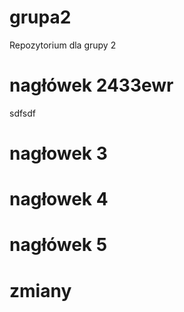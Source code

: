 # grupa2
Repozytorium dla grupy 2

# nagłówek 2433ewr
 sdfsdf

# nagłowek 3

# nagłowek 4

# nagłówek 5

# zmiany
